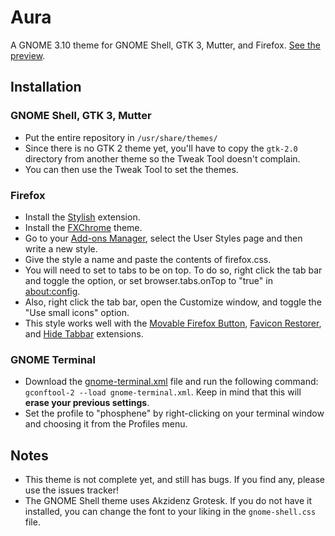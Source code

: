 # Aura
A GNOME 3.10 theme for GNOME Shell, GTK 3, Mutter, and Firefox. [See the preview](http://hdni.github.io/rice/assets/phosphene_preview.png).

## Installation
### GNOME Shell, GTK 3, Mutter
* Put the entire repository in `/usr/share/themes/`
* Since there is no GTK 2 theme yet, you'll have to copy the `gtk-2.0` directory from another theme so the Tweak Tool doesn't complain. 
* You can then use the Tweak Tool to set the themes.

### Firefox
* Install the [Stylish](https://addons.mozilla.org/en-US/firefox/addon/stylish/) extension.
* Install the [FXChrome](https://addons.mozilla.org/en-US/firefox/addon/fxchrome/) theme.
* Go to your [Add-ons Manager](about:addons), select the User Styles page and then write a new style.
* Give the style a name and paste the contents of firefox.css.
* You will need to set to tabs to be on top. To do so, right click the tab bar and toggle the option, or set browser.tabs.onTop to "true" in [about:config](about:config).
* Also, right click the tab bar, open the Customize window, and toggle the "Use small icons" option.
* This style works well with the [Movable Firefox Button](https://addons.mozilla.org/en-us/firefox/addon/movable-firefox-button/), [Favicon Restorer](https://addons.mozilla.org/en-us/firefox/addon/favicon-restorer/?src=search), and [Hide Tabbar](https://addons.mozilla.org/en-us/firefox/addon/hide-tabbar/?src=ss) extensions.

### GNOME Terminal
* Download the [gnome-terminal.xml](https://github.com/hdni/dotfiles/blob/master/gnome-terminal.xml) file and run the following command: `gconftool-2 --load gnome-terminal.xml`. Keep in mind that this will **erase your previous settings**.
* Set the profile to "phosphene" by right-clicking on your terminal window and choosing it from the Profiles menu.

## Notes
* This theme is not complete yet, and still has bugs. If you find any, please use the issues tracker!
* The GNOME Shell theme uses Akzidenz Grotesk. If you do not have it installed, you can change the font to your liking in the `gnome-shell.css` file.
